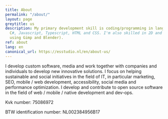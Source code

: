 ```yaml
---
title: About
permalink: "/about/"
layout: page
greytitle: us
description: My primary development skill is coding/programming in languages like
  C#, Javascript, Typescript, HTML and CSS. I'm also skilled in 2D and 3D art (mostly
  using Gimp and Blender).
ref: about
lang: en
canonical_url: https://esstudio.nl/en/about-us/
---
```

I develop custom software, media and work together with companies and individuals to develop new innovative solutions.
I focus on helping sustainable and social initiatives in the field of IT, in particular marketing,
SEO, mobile / web development, accessibility, social media and performance optimization.
I develop and contribute to open source software in the field of web / mobile / native development and dev-ops.

Kvk number: 75086972

BTW identification number: NL002384956B17
